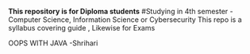 **This repository is for Diploma students**
#Studying in 4th semester - Computer Science, Information Science or Cybersecurity
This repo is a syllabus covering guide , Likewise for Exams

OOPS WITH JAVA 
-Shrihari
